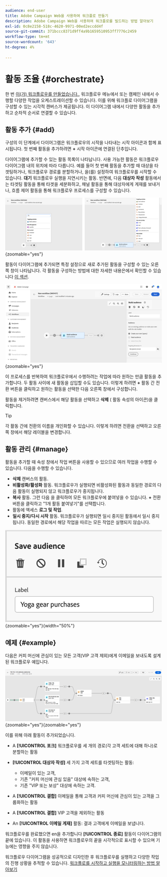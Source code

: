 ```yaml
---
audience: end-user
title: Adobe Campaign Web을 사용하여 워크플로 만들기
description: Adobe Campaign Web을 사용하여 워크플로를 빌드하는 방법 알아보기
exl-id: 0c8e2158-518c-4620-9971-00ed2eccdd4f
source-git-commit: 371bccc8371d9ff4a9b1659510953ff7776c2459
workflow-type: tm+mt
source-wordcount: '643'
ht-degree: 4%

---
```


# 활동 조율 {#orchestrate}

한 번 [이(가) 워크플로우를 만들었습니다.](create-workflow.md), 워크플로우 메뉴에서 또는 캠페인 내에서 수행할 다양한 작업을 오케스트레이션할 수 있습니다. 이를 위해 워크플로 다이어그램을 구성할 수 있는 시각적 캔버스가 제공됩니다. 이 다이어그램 내에서 다양한 활동을 추가하고 순차적 순서로 연결할 수 있습니다.

## 활동 추가 {#add}

구성의 이 단계에서 다이어그램은 워크플로우의 시작을 나타내는 시작 아이콘과 함께 표시됩니다. 첫 번째 활동을 추가하려면 **+** 시작 아이콘에 연결된 단추입니다.

다이어그램에 추가할 수 있는 활동 목록이 나타납니다. 사용 가능한 활동은 워크플로우 다이어그램 내의 위치에 따라 다릅니다. 예를 들어 첫 번째 활동을 추가할 때 대상을 타겟팅하거나, 워크플로우 경로를 분할하거나, 을(를) 설정하여 워크플로우를 시작할 수 있습니다. **대기** 워크플로우 실행을 지연시키는 활동. 반면에, 다음 **대상자 작성** 활동에서는 타겟팅 활동을 통해 타겟을 세분화하고, 채널 활동을 통해 대상자에게 게재를 보내거나, 흐름 제어 활동을 통해 워크플로우 프로세스를 구성할 수 있습니다.

![](assets/workflow-start.png){zoomable=&quot;yes&quot;}

활동이 다이어그램에 추가되면 특정 설정으로 새로 추가된 활동을 구성할 수 있는 오른쪽 창이 나타납니다. 각 활동을 구성하는 방법에 대한 자세한 내용은에서 확인할 수 있습니다 [이 섹션](activities/about-activities.md).

![](assets/workflow-configure-activities.png){zoomable=&quot;yes&quot;}

이 프로세스를 반복하여 워크플로우에서 수행하려는 작업에 따라 원하는 만큼 활동을 추가합니다. 두 활동 사이에 새 활동을 삽입할 수도 있습니다. 이렇게 하려면 **+** 활동 간 전환 버튼을 클릭하고 원하는 활동을 선택한 다음 오른쪽 창에서 구성합니다.

활동을 제거하려면 캔버스에서 해당 활동을 선택하고 **삭제** ( 활동 속성의 아이콘)을 클릭합니다.

>[!TIP]
>
>각 활동 간에 전환의 이름을 개인화할 수 있습니다. 이렇게 하려면 전환을 선택하고 오른쪽 창에서 해당 레이블을 변경합니다.

## 활동 관리 {#manage}

활동을 추가할 때 속성 창에서 작업 버튼을 사용할 수 있으므로 여러 작업을 수행할 수 있습니다. 다음을 수행할 수 있습니다.

* **삭제** 캔버스의 활동.
* **비활성화/활성화** 활동. 워크플로우가 실행되면 비활성화된 활동과 동일한 경로의 다음 활동이 실행되지 않고 워크플로우가 중지됩니다.
* **복사** 활동. 그런 다음 을 클릭하여 모든 워크플로우에 붙여넣을 수 있습니다. **+** 전환 버튼을 클릭하고 &quot;1개 활동 붙여넣기&quot;를 선택합니다.
* 활동에 액세스 **로그 및 작업**.
* **일시 중지/다시 시작** 활동. 워크플로우가 실행되면 일시 중지된 활동에서 일시 중지됩니다. 동일한 경로에서 해당 작업을 따르는 모든 작업은 실행되지 않습니다.

![](assets/activity-action.png){zoomable=&quot;yes&quot;}{width="50%"}

## 예제 {#example}

다음은 커피 머신에 관심이 있는 모든 고객(VIP 고객 제외)에게 이메일을 보내도록 설계된 워크플로우 예입니다.

![](assets/workflow-example.png){zoomable=&quot;yes&quot;}{zoomable=&quot;yes&quot;}

이를 위해 아래 활동이 추가되었습니다.

* A **[!UICONTROL 포크]** 워크플로우를 세 개의 경로(각 고객 세트에 대해 하나)로 분할하는 활동
* **[!UICONTROL 대상자 작성]** 세 가지 고객 세트를 타겟팅하는 활동:

   * 이메일이 있는 고객,
   * 기존 &quot;커피 머신에 관심 있음&quot; 대상에 속하는 고객,
   * 기존 &quot;VIP 또는 보상&quot; 대상에 속하는 고객.

* A **[!UICONTROL 결합]** 이메일을 통해 고객과 커피 머신에 관심이 있는 고객을 그룹화하는 활동
* A **[!UICONTROL 결합]** VIP 고객을 제외하는 활동
* An **[!UICONTROL 이메일 게재]** 활동: 결과 고객에게 이메일을 보냅니다.

워크플로우를 완료했으면 en을 추가합니다 **[!UICONTROL 종료]** 활동이 다이어그램의 끝에 있습니다. 이 활동을 사용하면 워크플로우의 끝을 시각적으로 표시할 수 있으며 기능에는 영향을 주지 않습니다.

워크플로우 다이어그램을 성공적으로 디자인한 후 워크플로우를 실행하고 다양한 작업의 진행 상황을 추적할 수 있습니다. [워크플로를 시작하고 실행을 모니터링하는 방법 알아보기](start-monitor-workflows.md)
